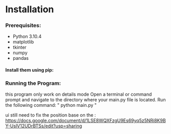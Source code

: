 # Installation
### Prerequisites:
* Python 3.10.4
* matplotlib
* tkinter
* numpy
* pandas
#### Install them using pip:

### Running the Program:
this program only work on details mode
Open a terminal or command prompt and navigate to the directory where your main.py file is located.
Run the following command:
" python main.py "


ui still need to fix the position base on the : https://docs.google.com/document/d/1LSE8WQXFzgU9Es69yq5z5NRi8K9BY-UslV12UDrBTSs/edit?usp=sharing